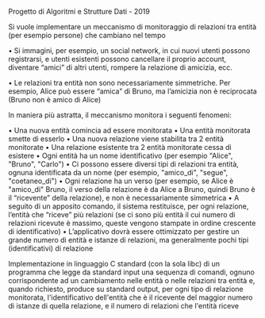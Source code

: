Progetto di Algoritmi e Strutture Dati - 2019

Si vuole implementare un meccanismo di monitoraggio di relazioni tra
entità (per esempio persone) che cambiano nel tempo

• Si immagini, per esempio, un social network, in cui nuovi utenti
possono registrarsi, e utenti esistenti possono cancellare il proprio
account, diventare “amici” di altri utenti, rompere la relazione di
amicizia, ecc.

• Le relazioni tra entità non sono necessariamente simmetriche. Per
esempio, Alice può essere “amica” di Bruno, ma l’amicizia non è
reciprocata (Bruno non è amico di Alice)

In maniera più astratta, il meccanismo monitora i seguenti fenomeni:

• Una nuova entità comincia ad essere monitorata
• Una entità monitorata smette di esserlo
• Una nuova relazione viene stabilita tra 2 entità monitorate
• Una relazione esistente tra 2 entità monitorate cessa di esistere
• Ogni entità ha un nome identificativo (per esempio "Alice", "Bruno", "Carlo")
• Ci possono essere diversi tipi di relazioni tra entità, ognuna identificata da un nome (per esempio,
"amico_di", "segue", "coetaneo_di")
• Ogni relazione ha un verso (per esempio, se Alice è "amico_di" Bruno, il verso della relazione è da
Alice a Bruno, quindi Bruno è il “ricevente” della relazione), e non è necessariamente simmetrica
• A seguito di un apposito comando, il sistema restituisce, per ogni relazione, l’entità che “riceve”
più relazioni (se ci sono più entità il cui numero di relazioni ricevute è massimo, queste vengono
stampate in ordine crescente di identificativo)
• L’applicativo dovrà essere ottimizzato per gestire un grande numero di entità e istanze di relazioni,
ma generalmente pochi tipi (identificativi) di relazione

Implementazione in linguaggio C standard (con la sola libc) di un
programma che legge da standard input una sequenza di comandi,
ognuno corrispondente ad un cambiamento nelle entità o nelle
relazioni tra entità e, quando richiesto, produce su standard output,
per ogni tipo di relazione monitorata, l'identificativo dell'entità che è
il ricevente del maggior numero di istanze di quella relazione, e il
numero di relazioni che l'entità riceve

